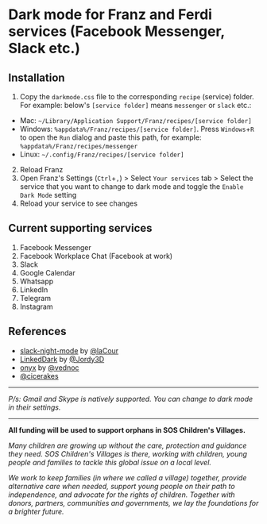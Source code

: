 # Dark mode for Franz and Ferdi services (Facebook Messenger, Slack etc.)

## Installation
1. Copy the `darkmode.css` file to the corresponding `recipe` (service) folder. For example: below's `[service folder]` means `messenger` or `slack` etc.:
  * Mac: `~/Library/Application Support/Franz/recipes/[service folder]`
  * Windows: `%appdata%/Franz/recipes/[service folder]`. Press `Windows`+`R` to open the `Run` dialog and paste this path, for example: `%appdata%/Franz/recipes/messenger`
  * Linux: `~/.config/Franz/recipes/[service folder]`
2. Reload Franz
3. Open Franz's Settings (`Ctrl`+`,`) > Select `Your services` tab > Select the service that you want to change to dark mode and toggle the `Enable Dark Mode` setting
4. Reload your service to see changes

## Current supporting services
1. Facebook Messenger
2. Facebook Workplace Chat (Facebook at work)
3. Slack
4. Google Calendar
5. Whatsapp
6. LinkedIn
7. Telegram
8. Instagram

## References
* [slack-night-mode](https://github.com/laCour/slack-night-mode) by [@laCour](https://github.com/laCour)
* [LinkedDark](https://userstyles.org/styles/173399/linkeddark) by [@Jordy3D](https://github.com/Jordy3D)
* [onyx](https://github.com/vednoc/onyx) by [@vednoc](https://github.com/vednoc)
* [@cicerakes](https://github.com/cicerakes)

---
_P/s: Gmail and Skype is natively supported. You can change to dark mode in their settings._

---

**All funding will be used to support orphans in SOS Children's Villages.**

*Many children are growing up without the care, protection and guidance they need.*
*SOS Children's Villages is there, working with children, young people and families to tackle this global issue on a local level.*
  
*We work to keep families (in where we called a village) together, provide alternative care when needed, support young people on their path to independence, and advocate for the rights of children. Together with donors, partners, communities and governments, we lay the foundations for a brighter future.*
